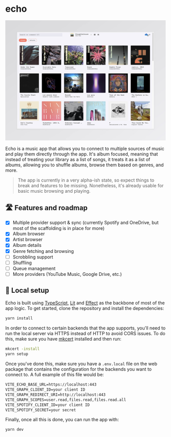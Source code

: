 # echo

<p align="center">
  <img src="./resources/app-screenshot.jpg" width="600" />
</p>

Echo is a music app that allows you to connect to multiple sources of music and
play them directly through the app. It's album focused, meaning that instead of
treating your library as a list of songs, it treats it as a list of albums, allowing
you to shuffle albums, browse them based on genres, and more.

> The app is currently in a very alpha-ish state, so expect things to break
> and features to be missing. Nonetheless, it's already usable for basic music
> browsing and playing.

## 🛣️ Features and roadmap

- [x] Multiple provider support & sync (currently Spotify and OneDrive, but most of the scaffolding is in place for more)
- [x] Album browser
- [x] Artist browser
- [x] Album details
- [x] Genre fetching and browsing
- [ ] Scrobbling support
- [ ] Shuffling
- [ ] Queue management
- [ ] More providers (YouTube Music, Google Drive, etc.)

## 🔧 Local setup

Echo is built using [TypeScript](https://typescriptlang.org), [Lit](https://lit.dev) and [Effect](https://effect.website) as the
backbone of most of the app logic. To get started, clone the repository and install
the dependencies:

```sh
yarn install
```

In order to connect to certain backends that the app supports, you'll need to
run the local server via HTTPS instead of HTTP to avoid CORS issues. To do this,
make sure you have [mkcert](https://github.com/FiloSottile/mkcert) installed and
then run:

```sh
mkcert -install
yarn setup
```

Once you've done this, make sure you have a `.env.local` file on the web package that
contains the configuration for the backends you want to connect to. A full example
of this file would be:

```
VITE_ECHO_BASE_URL=https://localhost:443
VITE_GRAPH_CLIENT_ID=your client ID
VITE_GRAPH_REDIRECT_URI=http://localhost:443
VITE_GRAPH_SCOPES=user.read,files.read,files.read.all
VITE_SPOTIFY_CLIENT_ID=your client ID
VITE_SPOTIFY_SECRET=your secret
```

Finally, once all this is done, you can run the app with:

```sh
yarn dev
```
